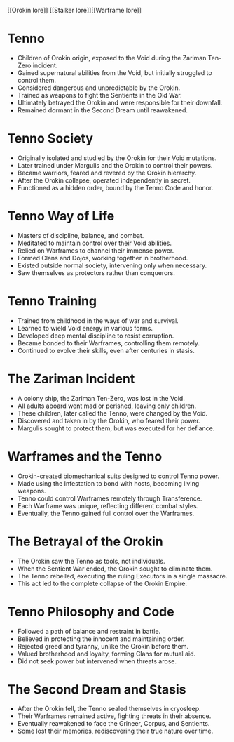 [[Orokin lore]] [[Stalker lore]][[Warframe lore]]
# **Tenno**

- Children of Orokin origin, exposed to the Void during the Zariman Ten-Zero incident.
- Gained supernatural abilities from the Void, but initially struggled to control them.
- Considered dangerous and unpredictable by the Orokin.
- Trained as weapons to fight the Sentients in the Old War.
- Ultimately betrayed the Orokin and were responsible for their downfall.
- Remained dormant in the Second Dream until reawakened.
# **Tenno Society**

- Originally isolated and studied by the Orokin for their Void mutations.
- Later trained under Margulis and the Orokin to control their powers.
- Became warriors, feared and revered by the Orokin hierarchy.
- After the Orokin collapse, operated independently in secret.
- Functioned as a hidden order, bound by the Tenno Code and honor.

# **Tenno Way of Life**

- Masters of discipline, balance, and combat.
- Meditated to maintain control over their Void abilities.
- Relied on Warframes to channel their immense power.
- Formed Clans and Dojos, working together in brotherhood.
- Existed outside normal society, intervening only when necessary.
- Saw themselves as protectors rather than conquerors.

# **Tenno Training**

- Trained from childhood in the ways of war and survival.
- Learned to wield Void energy in various forms.
- Developed deep mental discipline to resist corruption.
- Became bonded to their Warframes, controlling them remotely.
- Continued to evolve their skills, even after centuries in stasis.

# **The Zariman Incident**

- A colony ship, the Zariman Ten-Zero, was lost in the Void.
- All adults aboard went mad or perished, leaving only children.
- These children, later called the Tenno, were changed by the Void.
- Discovered and taken in by the Orokin, who feared their power.
- Margulis sought to protect them, but was executed for her defiance.

# **Warframes and the Tenno**

- Orokin-created biomechanical suits designed to control Tenno power.
- Made using the Infestation to bond with hosts, becoming living weapons.
- Tenno could control Warframes remotely through Transference.
- Each Warframe was unique, reflecting different combat styles.
- Eventually, the Tenno gained full control over the Warframes.

# **The Betrayal of the Orokin**

- The Orokin saw the Tenno as tools, not individuals.
- When the Sentient War ended, the Orokin sought to eliminate them.
- The Tenno rebelled, executing the ruling Executors in a single massacre.
- This act led to the complete collapse of the Orokin Empire.

# **Tenno Philosophy and Code**

- Followed a path of balance and restraint in battle.
- Believed in protecting the innocent and maintaining order.
- Rejected greed and tyranny, unlike the Orokin before them.
- Valued brotherhood and loyalty, forming Clans for mutual aid.
- Did not seek power but intervened when threats arose.

# **The Second Dream and Stasis**

- After the Orokin fell, the Tenno sealed themselves in cryosleep.
- Their Warframes remained active, fighting threats in their absence.
- Eventually reawakened to face the Grineer, Corpus, and Sentients.
- Some lost their memories, rediscovering their true nature over time.